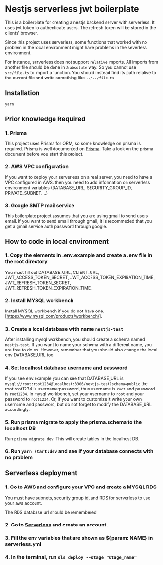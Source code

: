 # Nestjs serverless jwt boilerplate

This is a boilerplate for creating a nestjs backend server with serverless. It uses jwt token to authenticate users. The refresh token will be stored in the clients' browser.

Since this project uses serverless, some functions that worked with no problem in the local environment might have problems in the severless environment. 

For instance, serverless does not support `relative` imports. All imports from another file should be done in a `absolute` way. So you cannot use `src/file.ts` to import a function. You should instead find its path relative to the current file and write something like `../../file.ts`

## Installation

`yarn`

## Prior knowledge Required

### 1. Prisma

This project uses Prisma for ORM, so some knowledge on prisma is required. Prisma is well documented on [Prisma](https://www.prisma.io/docs/concepts). Take a look on the prisma document before you start this project.

### 2. AWS VPC configuration

If you want to deploy your serverless on a real server, you need to have a VPC configured in AWS. then you need to add information on serverless environment variables (DATABASE_URL, SECURITY_GROUP_ID, PRIVATE_SUBNET, ..)

### 3. Google SMTP mail service

This boilerplate project assumes that you are using gmail to send users email. If you want to send email through gmail, it is recommeded that you get a gmail service auth password through google.

## How to code in local environment

### 1. Copy the elements in .env.example and create a .env file in the root directory

You must fill out DATABASE_URL, CLIENT_URL, JWT_ACCESS_TOKEN_SECRET, JWT_ACCESS_TOKEN_EXPIRATION_TIME, JWT_REFRESH_TOKEN_SECRET, JWT_REFRESH_TOKEN_EXPIRATION_TIME. 

### 2. Install MYSQL workbench

Install MYSQL workbench if you do not have one. [https://www.mysql.com/products/workbench/].

### 3. Create a local database with name `nestjs-test`

After installing mysql workbench, you should create a schema named `nestjs-test`. If you want to name your schema with a different name, you are free to do so. However, remember that you should also change the local env DATABASE_URL too!

### 4. Set localhost database username and password 

If you see env.example you can see that DATABASE_URL is `mysql://root:root1234@localhost:3306/nestjs-test?schema=public` the root:root1234 is username:password, thus username is `root` and password is `root1234`. In mysql workbench, set your username to `root` and your password to `root1234`. Or, if you want to customize it write your own username and password, but do not forget to modify the DATABASE_URL accordingly.

### 5. Run prisma migrate to apply the prisma.schema to the localhost DB 

Run `prisma migrate dev`. This will create tables in the localhost DB.

### 6. Run `yarn start:dev` and see if your database connects with no problem

## Serverless deployment

### 1. Go to AWS and configure your VPC and create a MYSQL RDS

You must have subnets, security group id, and RDS for serverless to use your aws account.

The RDS database url should be remembered

### 2. Go to [Serverless](https://www.serverless.com/) and create an account.

### 3. Fill the env variables that are shown as ${param: NAME} in serverless.yml

### 4. In the terminal, run `sls deploy --stage "stage_name"`

